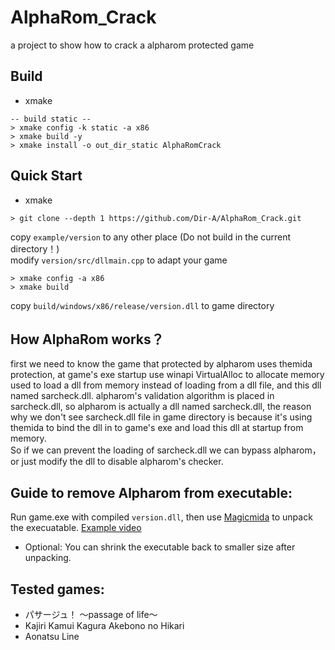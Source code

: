 # AlphaRom_Crack
a project to show how to crack a alpharom protected game

## Build
- xmake
```shell
-- build static --
> xmake config -k static -a x86
> xmake build -y
> xmake install -o out_dir_static AlphaRomCrack
```

## Quick Start
- xmake

```shell
> git clone --depth 1 https://github.com/Dir-A/AlphaRom_Crack.git
```
copy `example/version` to any other place (Do not build in the current directory！)  
modify `version/src/dllmain.cpp` to adapt your game  
```shell
> xmake config -a x86
> xmake build
```
copy `build/windows/x86/release/version.dll` to game directory  

## How AlphaRom works？
first we need to know the game that protected by alpharom uses themida protection, at game's exe startup use winapi VirtualAlloc to allocate memory used to load a dll from memory instead of loading from a dll file, and this dll named sarcheck.dll. alpharom's validation algorithm is placed in sarcheck.dll, so alpharom is actually a dll named sarcheck.dll, the reason why we don't see sarcheck.dll file in game directory is because it's using themida to bind the dll in to game's exe and load this dll at startup from memory.  
So if we can prevent the loading of sarcheck.dll we can bypass alpharom，or just modify the dll to disable alpharom's checker.
 
## Guide to remove Alpharom from executable:
Run game.exe with compiled `version.dll`, then use [Magicmida](https://github.com/Hendi48/Magicmida) to unpack the execuatable.
[Example video](https://mega.nz/file/euwWFLpZ#N_3AtnjEzjuPy3hhaLHr-Xg7B0FvHBoNWsatX1lz7_k)
+ Optional: You can shrink the executable back to smaller size after unpacking.

## Tested games:
+ パサージュ！ ～passage of life～
+ Kajiri Kamui Kagura Akebono no Hikari
+ Aonatsu Line
